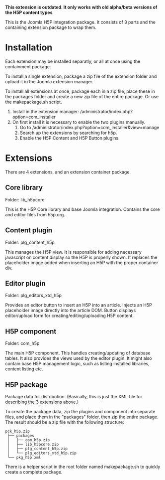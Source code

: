 **This extension is outdated. It only works with old alpha/beta versions of the H5P content types**

This is the Joomla H5P integration package.  It consists of 3 parts and the
containing extension package to wrap them.


Installation
============

Each extension may be installed separatly, or all at once using the
containment package.

To install a single extension, package a zip file of the extension folder and
upload it in the Joomla extension manager.

To install all extensions at once, package each in a zip file, place these in
the packages folder and create a new zip file of the entire package.  Or use
the makepackage.sh script.

1. Install in the extension manager: /administrator/index.php?option=com_installer
2. On first install it is necessary to enable the two plugins manually.
   1. Go to /administrator/index.php?option=com_installer&view=manage
   2. Search up the extensions by searching for h5p.
   3. Enable the H5P Content and H5P Button plugins.

Extensions
==========

There are 4 extensions, and an extension container package.

Core library
------------
Folder: lib_h5pcore

This is the H5P Core library and base Joomla integration.  Contains the core
and editor files from h5p.org.


Content plugin
--------------
Folder: plg_content_h5p

This manages the H5P view.  It is responsible for adding necessary javascript
on content display so the H5P is properly shown.  It replaces the placeholder
image added when inserting an H5P with the proper container div.

Editor plugin
-------------
Folder: plg_editors_xtd_h5p

Provides an editor button to insert an H5P into an article.  Injects an H5P
placeholder image directly into the article DOM.  Button displays
editor/upload form for creating/editing/uploading H5P content.

H5P component
-------------
Folder: com_h5p

The main H5P component.  This handles creating/updating of database tables.
It also provides the views used by the editor plugin.  It might also contain
base H5P management logic, such as listing installed libraries, content
listing etc.

H5P package
-----------

Package data for distribution. (Basically, this is just the XML file for
describing the 3 extensions above.)

To create the package data, zip the plugins and component into separate files,
and place them in the "packages" folder, then zip the entire package. The
result should be a zip file with the following structure:

    pck_h5p.zip
     ├── packages
     │   ├── com_h5p.zip
     │   ├── lib_h5pcore.zip
     │   ├── plg_content_h5p.zip
     │   └── plg_editors_xtd_h5p.zip
     └── pkg_h5p.xml

There is a helper script in the root folder named makepackage.sh to quickly
create a complete package.
